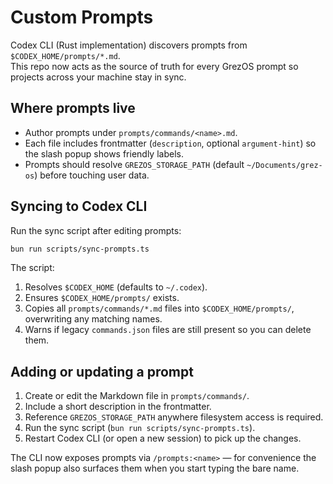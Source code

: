 # Custom Prompts

Codex CLI (Rust implementation) discovers prompts from `$CODEX_HOME/prompts/*.md`.  
This repo now acts as the source of truth for every GrezOS prompt so projects across your machine stay in sync.

## Where prompts live
- Author prompts under `prompts/commands/<name>.md`.  
- Each file includes frontmatter (`description`, optional `argument-hint`) so the slash popup shows friendly labels.  
- Prompts should resolve `GREZOS_STORAGE_PATH` (default `~/Documents/grez-os`) before touching user data.

## Syncing to Codex CLI
Run the sync script after editing prompts:

```bash
bun run scripts/sync-prompts.ts
```

The script:
1. Resolves `$CODEX_HOME` (defaults to `~/.codex`).
2. Ensures `$CODEX_HOME/prompts/` exists.
3. Copies all `prompts/commands/*.md` files into `$CODEX_HOME/prompts/`, overwriting any matching names.
4. Warns if legacy `commands.json` files are still present so you can delete them.

## Adding or updating a prompt
1. Create or edit the Markdown file in `prompts/commands/`.
2. Include a short description in the frontmatter.
3. Reference `GREZOS_STORAGE_PATH` anywhere filesystem access is required.
4. Run the sync script (`bun run scripts/sync-prompts.ts`).
5. Restart Codex CLI (or open a new session) to pick up the changes.

The CLI now exposes prompts via `/prompts:<name>` — for convenience the slash popup also surfaces them when you start typing the bare name.
